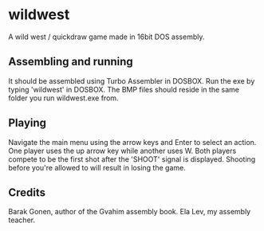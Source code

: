 # wildwest
A wild west / quickdraw game made in 16bit DOS assembly.

## Assembling and running
It should be assembled using Turbo Assembler in DOSBOX.
Run the exe by typing 'wildwest' in DOSBOX.
The BMP files should reside in the same folder you run wildwest.exe from.

## Playing
Navigate the main menu using the arrow keys and Enter to select an action.
One player uses the up arrow key while another uses W.
Both players compete to be the first shot after the 'SHOOT' signal is displayed.
Shooting before you're allowed to will result in losing the game.

## Credits
Barak Gonen, author of the Gvahim assembly book.
Ela Lev, my assembly teacher.

